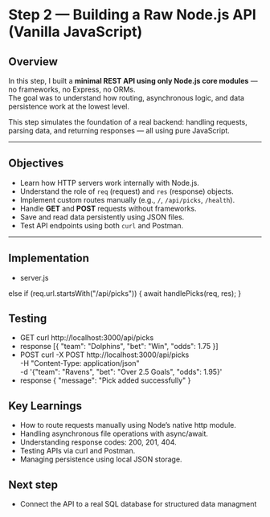 # Step 2 — Building a Raw Node.js API (Vanilla JavaScript)

## Overview

In this step, I built a **minimal REST API using only Node.js core modules** — no frameworks, no Express, no ORMs.  
The goal was to understand how routing, asynchronous logic, and data persistence work at the lowest level.

This step simulates the foundation of a real backend: handling requests, parsing data, and returning responses — all using pure JavaScript.

---

## Objectives

- Learn how HTTP servers work internally with Node.js.
- Understand the role of `req` (request) and `res` (response) objects.
- Implement custom routes manually (e.g., `/`, `/api/picks`, `/health`).
- Handle **GET** and **POST** requests without frameworks.
- Save and read data persistently using JSON files.
- Test API endpoints using both `curl` and Postman.

---

## Implementation

- server.js

else if (req.url.startsWith("/api/picks")) {
await handlePicks(req, res);
}

## Testing

- GET
  curl http://localhost:3000/api/picks
- response
  [{ "team": "Dolphins", "bet": "Win", "odds": 1.75 }]
- POST
  curl -X POST http://localhost:3000/api/picks \
  -H "Content-Type: application/json" \
  -d '{"team": "Ravens", "bet": "Over 2.5 Goals", "odds": 1.95}'
- response
  { "message": "Pick added successfully" }

## Key Learnings

- How to route requests manually using Node’s native http module.
- Handling asynchronous file operations with async/await.
- Understanding response codes: 200, 201, 404.
- Testing APIs via curl and Postman.
- Managing persistence using local JSON storage.

## Next step

- Connect the API to a real SQL database for structured data managment
